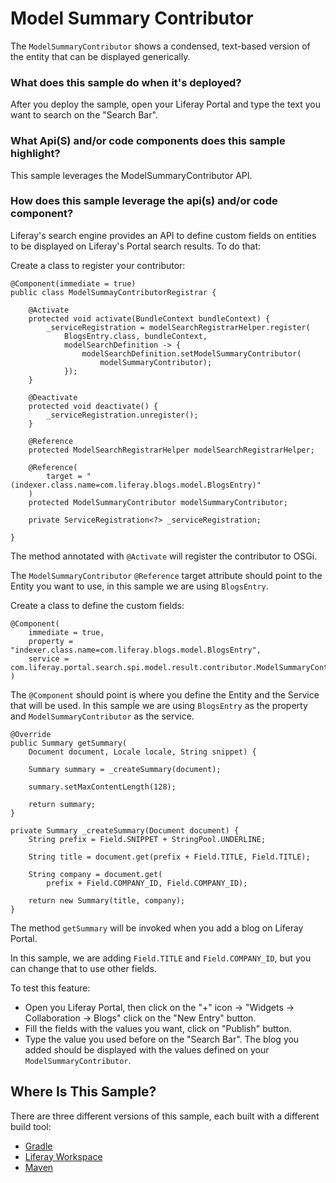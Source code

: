# Model Summary Contributor

The `ModelSummaryContributor` shows a condensed, text-based version of the
entity that can be displayed generically.

### What does this sample do when it's deployed? [](id=what-does-this-sample-do-when-its-deployed)

After you deploy the sample, open your Liferay Portal and type the text you want
to search on the "Search Bar".

### What Api(S) and/or code components does this sample highlight? [](id=what-apis-and-or-code-components-does-this-sample-highlight)

This sample leverages the ModelSummaryContributor API.

### How does this sample leverage the api(s) and/or code component? [](id=how-does-this-sample-leverage-the-apis-and-or-code-component)

Liferay's search engine provides an API to define custom fields on entities to
be displayed on Liferay's Portal search results. To do that:

Create a class to register your contributor:

    @Component(immediate = true)
    public class ModelSummayContributorRegistrar {

        @Activate
        protected void activate(BundleContext bundleContext) {
            _serviceRegistration = modelSearchRegistrarHelper.register(
                BlogsEntry.class, bundleContext,
                modelSearchDefinition -> {
                    modelSearchDefinition.setModelSummaryContributor(
                        modelSummaryContributor);
                });
        }

        @Deactivate
        protected void deactivate() {
            _serviceRegistration.unregister();
        }

        @Reference
        protected ModelSearchRegistrarHelper modelSearchRegistrarHelper;

        @Reference(
            target = "(indexer.class.name=com.liferay.blogs.model.BlogsEntry)"
        )
        protected ModelSummaryContributor modelSummaryContributor;

        private ServiceRegistration<?> _serviceRegistration;

    }

The method annotated with `@Activate` will register the contributor to OSGi.

The `ModelSummaryContributor` `@Reference` target attribute should point to the
Entity you want to use, in this sample we are using `BlogsEntry`.

Create a class to define the custom fields:

    @Component(
        immediate = true,
        property = "indexer.class.name=com.liferay.blogs.model.BlogsEntry",
        service = com.liferay.portal.search.spi.model.result.contributor.ModelSummaryContributor.class
    )

The `@Component`  should point is where you define the Entity and the Service
that will be used. In this sampĺe we are using `BlogsEntry` as the property and
`ModelSummaryContributor` as the service.

    @Override
	public Summary getSummary(
		Document document, Locale locale, String snippet) {

		Summary summary = _createSummary(document);

		summary.setMaxContentLength(128);

		return summary;
	}

	private Summary _createSummary(Document document) {
		String prefix = Field.SNIPPET + StringPool.UNDERLINE;

		String title = document.get(prefix + Field.TITLE, Field.TITLE);

		String company = document.get(
			prefix + Field.COMPANY_ID, Field.COMPANY_ID);

		return new Summary(title, company);
	}

The method `getSummary` will be invoked when you add a blog on Liferay Portal.

In this sample, we are adding `Field.TITLE` and `Field.COMPANY_ID`, but you can
change that to use other fields.

To test this feature:

- Open you Liferay Portal, then click on the "+" icon -> "Widgets ->
  Collaboration -> Blogs" click on the "New Entry" button.
- Fill the fields with the values you want, click on "Publish" button.
- Type the value you used before on the "Search Bar". The blog you added should
  be displayed with the values defined on your `ModelSummaryContributor`.

## Where Is This Sample? [](id=where-is-this-sample)

There are three different versions of this sample, each built with a different build tool:

- [Gradle](https://github.com/luanmaoski/liferay-blade-samples/tree/model-summary-contributor/gradle/extensions/model-summary-contributor)
- [Liferay Workspace](https://github.com/luanmaoski/liferay-blade-samples/tree/model-summary-contributor/liferay-workspace/extensions/model-summary-contributor)
- [Maven](https://github.com/luanmaoski/liferay-blade-samples/tree/model-summary-contributor/maven/extensions/model-summary-contributor)